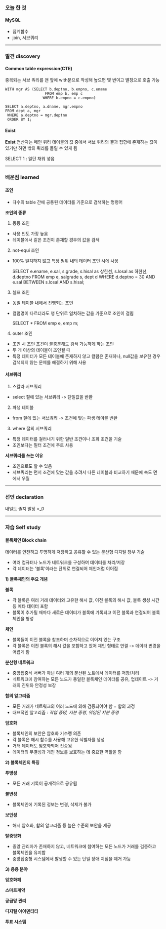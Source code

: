 ### 오늘 한 것

#### MySQL

- 집계함수
- join, 서브쿼리
  
  
***


### 발견 discovery

#### Common table expression(CTE)

중복되는 서브 쿼리를 맨 앞에 with문으로 작성해 높으면 몇 번이고 별칭으로 호출 가능

    WITH mgr AS (SELECT b.deptno, b.empno, c.ename
					  FROM emp b, emp c
					 WHERE b.empno = c.empno)
       
    SELECT a.deptno, a.dname, mgr.empno
    FROM dept a, mgr
     WHERE a.deptno = mgr.deptno
     ORDER BY 1;


#### Exist

**Exist** 연산자는 메인 쿼리 테이블의 값 중에서 서브 쿼리의 결과 집합에 존재하는 값이 있기만 하면 밖의 쿼리를 돌릴 수 있게 됨

SELECT 1 : 일단 채워 넣음


***


### 배운점 learned

#### 조인

- 다수의 table 간에 공통된 데이터를 기준으로 검색하는 명령어

**조인의 종류**
1) 동등 조인
  - 사용 빈도 가장 높음
  - 테이블에서 같은 조건이 존재할 경우의 값을 검색

2) not-equi 조인
  - 100% 일치하지 않고 특정 범위 내의 데이터 조인 시에 사용

    SELECT e.ename, e.sal, s.grade, s.hisal as 상한선, s.losal as 하한선, d.deptno
    FROM emp e, salgrade s, dept d
    WHERE d.deptno = 30
    AND e.sal BETWEEN s.losal AND s.hisal;

3) 셀프 조인
  - 동일 테이블 내에서 진행되는 조인
  - 컬럼명이 다르더라도 행 단위로 일치하는 값을 기준으로 조인이 걸림

    SELECT * FROM emp e, emp m;


4) outer 조인
  - 조인 시 조인 조건이 불충분해도 검색 가능하게 하는 조인
  - 두 개 이상의 테이블이 조인될 때
  - 특정 데이터가 모든 테이블에 존재하지 않고 컬럼은 존재하나, null값을 보유한 경우 검색되지 않는 문제를 해결하기 위해 사용



#### 서브쿼리

1) 스칼라 서브쿼리
  - select 절에 있는 서브쿼리 -> 단일값을 반환

2) 파생 테이블
  - from 절에 있는 서브쿼리 -> 조건에 맞는 파생 테이블 반환

3) where 절의 서브쿼리
  - 특정 데이터를 걸러내기 위한 일반 조건이나 조회 조건을 기술
  - 조인보다는 필터 조건에 주로 사용

**서브쿼리를 쓰는 이유**

- 조인으로도 할 수 있음
- 서브쿼리는 먼저 조건에 맞는 값을 추려서 다른 테이블과 비교하기 때문에 속도 면에서 우월



   
***

### 선언 declaration

내일도 졸지 말장 >_0


***

### 자습 Self study

#### 블록체인 Block chain

데이터를 안전하고 투명하게 저장하고 공유할 수 있는 분산형 디지털 장부 기술

- 여러 컴퓨터나 노드가 네트워크를 구성하여 데이터를 처리/저장
- 각 데이터는 '블록'이라는 단위로 연결되어 체인처럼 이어짐

**1) 블록체인의 주요 개념**

**블록**

- 각 블록은 여러 거래 데이터와 고유한 해시 값, 이전 블록의 해시 값, 블록 생성 시간 등 메타 데이터 포함
- 블록이 추가될 때마다 새로운 데이터가 블록에 기록되고 이전 블록과 연결되어 블록체인을 형성


**체인** 

- 블록들이 이전 블록을 참조하며 순차적으로 이어져 있는 구조
- 각 블록은 이전 블록의 해시 값을 포함하고 있어 체인 형태로 연결 -> 데이터 변경을 어렵게 함


**분산형 네트워크**

- 중앙집중식 서버가 아닌 여러 개의 분산된 노트에서 데이터를 저장/처리
- 네트워크에 참여하는 모든 노드가 동일한 블록체인 데이터를 공유, 업데이트 -> 거래의 진위와 안정성 보장


**합의 알고리즘**

- 모든 거래가 네트워크의 여러 노드에 의해 검증되어야 함 = 합의 과정
- 대표적인 알고리즘 : *작업 증명, 지분 증명, 위임된 지분 증명*

**암호화**

- 블록체인의 보안은 암호화 기수렝 의존
- 각 블록은 해시 함수를 사용해 고유한 식별자를 생성
- 거래 데이터도 암호화되어 전송됨
- 데이터의 무결성과 개인 정보를 보호하는 데 중요한 역할을 함


**2) 블록체인의 특징**


**투명성**

- 모든 거래 기록이 공개적으로 공유됨


**불변성**

- 블록체인에 기록된 정보는 변경, 삭제가 불가


**보안성**

- 해시 암호화, 합의 알고리즘 등 높은 수준의 보안을 제공


**탈중앙화**

- 중앙 관리자가 존재하지 않고, 네트워크에 참여하는 모든 노드가 거래를 검증하고 블록체인을 유지함
- 중앙집중형 시스템에서 발생할 수 있는 단일 장애 지점을 제거 가능


**3) 응용 분야**

**암호화폐**

**스마트계약**

**공급망 관리**

**디지털 아이덴티티**

**투표 시스템**
